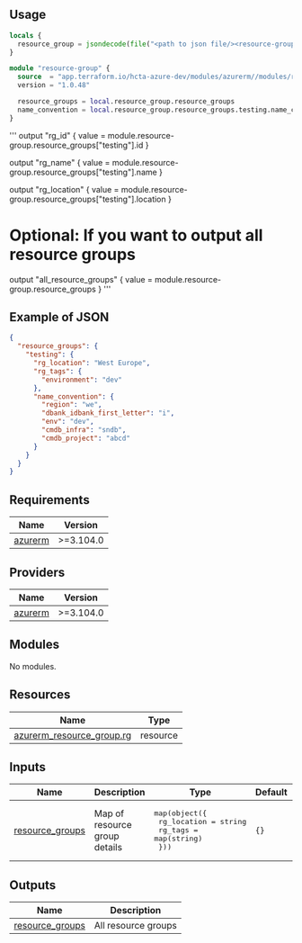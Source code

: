 ## Usage

```terraform
locals {
  resource_group = jsondecode(file("<path to json file/><resource-group.json>"))
}

module "resource-group" {
  source  = "app.terraform.io/hcta-azure-dev/modules/azurerm//modules/resource-group"
  version = "1.0.48"

  resource_groups = local.resource_group.resource_groups
  name_convention = local.resource_group.resource_groups.testing.name_convention
}
```

'''
output "rg_id" {
  value = module.resource-group.resource_groups["testing"].id
}

output "rg_name" {
  value = module.resource-group.resource_groups["testing"].name
}

output "rg_location" {
  value = module.resource-group.resource_groups["testing"].location
}

# Optional: If you want to output all resource groups
output "all_resource_groups" {
  value = module.resource-group.resource_groups
}
'''

## Example of JSON 

```json
{
  "resource_groups": {
    "testing": {
      "rg_location": "West Europe",
      "rg_tags": {
        "environment": "dev"
      },
      "name_convention": {
        "region": "we",
        "dbank_idbank_first_letter": "i",
        "env": "dev",
        "cmdb_infra": "sndb",
        "cmdb_project": "abcd"
      }
    }
  }
}

```

## Requirements

| Name | Version |
|------|---------|
| <a name="requirement_azurerm"></a> [azurerm](#requirement\_azurerm) | >=3.104.0 |

## Providers

| Name | Version |
|------|---------|
| <a name="provider_azurerm"></a> [azurerm](#provider\_azurerm) | >=3.104.0 |

## Modules

No modules.

## Resources

| Name | Type |
|------|------|
| [azurerm_resource_group.rg](https://registry.terraform.io/providers/hashicorp/azurerm/latest/docs/resources/resource_group) | resource |

## Inputs

| Name | Description | Type | Default | Required |
|------|-------------|------|---------|:--------:|
| <a name="input_resource_groups"></a> [resource\_groups](#input\_resource\_groups) | Map of resource group details | <pre>map(object({<br>    rg_location = string<br>    rg_tags     = map(string)<br>  }))</pre> | `{}` | no |

## Outputs

| Name | Description |
|------|-------------|
| <a name="output_resource_groups"></a> [resource\_groups](#output\_resource\_groups) | All resource groups |
